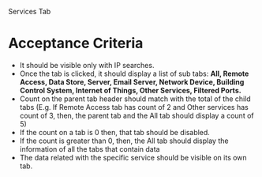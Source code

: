 Services Tab

Acceptance Criteria
===================

* It should be visible only with IP searches.
* Once the tab is clicked, it should display a list of sub tabs: **All, Remote Access, Data Store, Server, Email Server, Network Device, Building Control System, Internet of Things, Other Services, Filtered Ports.**
* Count on the parent tab header should match with the total of the child tabs (E.g. If Remote Access tab has count of 2 and Other services has count of 3, then, the parent tab and the All tab should display a count of 5)
* If the count on a tab is 0 then, that tab should be disabled.
* If the count is greater than 0, then, the All tab should display the information of all the tabs that contain data 
* The data related with the specific service should be visible on its own tab.